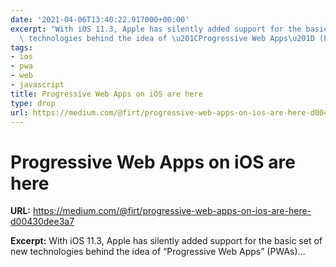 ```yaml
---
date: '2021-04-06T13:40:22.917000+00:00'
excerpt: "With iOS 11.3, Apple has silently added support for the basic set of new\
  \ technologies behind the idea of \u201CProgressive Web Apps\u201D (PWAs)\u2026"
tags:
- ios
- pwa
- web
- javascript
title: Progressive Web Apps on iOS are here
type: drop
url: https://medium.com/@firt/progressive-web-apps-on-ios-are-here-d00430dee3a7
---
```


# Progressive Web Apps on iOS are here

**URL:** https://medium.com/@firt/progressive-web-apps-on-ios-are-here-d00430dee3a7

**Excerpt:** With iOS 11.3, Apple has silently added support for the basic set of new technologies behind the idea of “Progressive Web Apps” (PWAs)…
